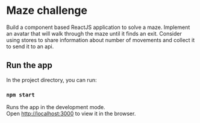 # Maze challenge

Build a component based ReactJS application to solve a maze. Implement an avatar that will walk through the maze until it finds an exit.
Consider using stores to share information about number of movements and collect it to send it to an api.

## Run the app

In the project directory, you can run:

### `npm start`

Runs the app in the development mode.\
Open [http://localhost:3000](http://localhost:3000) to view it in the browser.
